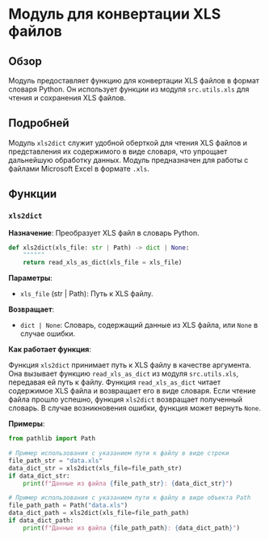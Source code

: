 # Модуль для конвертации XLS файлов

## Обзор

Модуль предоставляет функцию для конвертации XLS файлов в формат словаря Python. Он использует функции из модуля `src.utils.xls` для чтения и сохранения XLS файлов.

## Подробней

Модуль `xls2dict` служит удобной оберткой для чтения XLS файлов и представления их содержимого в виде словаря, что упрощает дальнейшую обработку данных. Модуль предназначен для работы с файлами Microsoft Excel в формате `.xls`.

## Функции

### `xls2dict`

**Назначение**: Преобразует XLS файл в словарь Python.

```python
def xls2dict(xls_file: str | Path) -> dict | None:
    """"""
    return read_xls_as_dict(xls_file = xls_file)
```

**Параметры**:

- `xls_file` (str | Path): Путь к XLS файлу.

**Возвращает**:

- `dict | None`: Словарь, содержащий данные из XLS файла, или `None` в случае ошибки.

**Как работает функция**:

Функция `xls2dict` принимает путь к XLS файлу в качестве аргумента. Она вызывает функцию `read_xls_as_dict` из модуля `src.utils.xls`, передавая ей путь к файлу. Функция `read_xls_as_dict` читает содержимое XLS файла и возвращает его в виде словаря. Если чтение файла прошло успешно, функция `xls2dict` возвращает полученный словарь. В случае возникновения ошибки, функция может вернуть `None`.

**Примеры**:

```python
from pathlib import Path

# Пример использования с указанием пути к файлу в виде строки
file_path_str = "data.xls"
data_dict_str = xls2dict(xls_file=file_path_str)
if data_dict_str:
    print(f"Данные из файла {file_path_str}: {data_dict_str}")

# Пример использования с указанием пути к файлу в виде объекта Path
file_path_path = Path("data.xls")
data_dict_path = xls2dict(xls_file=file_path_path)
if data_dict_path:
    print(f"Данные из файла {file_path_path}: {data_dict_path}")